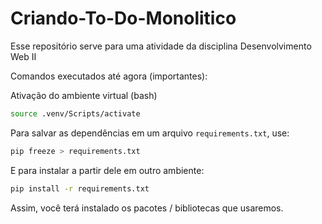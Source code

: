 # Criando-To-Do-Monolitico

Esse repositório serve para uma atividade da disciplina Desenvolvimento Web II

Comandos executados até agora (importantes):

Ativação do ambiente virtual (bash)
```sh
source .venv/Scripts/activate
```
Para salvar as dependências em um arquivo `requirements.txt`, use:
```sh
pip freeze > requirements.txt
```
E para instalar a partir dele em outro ambiente:  
```sh
pip install -r requirements.txt
```
Assim, você terá instalado os pacotes / bibliotecas que usaremos.
